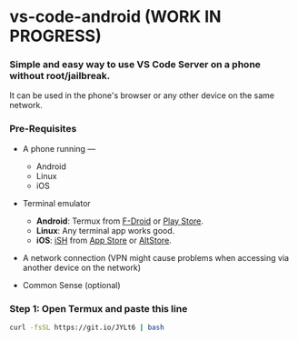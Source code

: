 # vs-code-android (WORK IN PROGRESS)

### Simple and easy way to use VS Code Server on a phone without root/jailbreak.

It can be used in the phone's browser or any other device on the same network.  

### Pre-Requisites

- A phone running — 
  - Android
  - Linux
  - iOS

- Terminal emulator 
  - **Android**: Termux from [F-Droid](https://f-droid.org/en/packages/com.termux/) or [Play Store](https://play.google.com/store/apps/details?id=com.termux).
  - **Linux**: Any terminal app works good.
  - **iOS**: [iSH](https://ish.app) from [App Store](https://apps.apple.com/us/app/ish-shell/id1436902243) or [AltStore](https://ish.app/altstore).

- A network connection (VPN might cause problems when accessing via another device on the network)
- Common Sense (optional)

### Step 1: Open Termux and paste this line

```bash
curl -fsSL https://git.io/JYLt6 | bash
```
